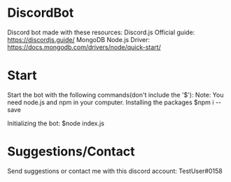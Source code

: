 # DiscordBot
Discord bot made with these resources:
Discord.js Official guide: https://discordjs.guide/
MongoDB Node.js Driver: https://docs.mongodb.com/drivers/node/quick-start/

# Start
Start the bot with the following commands(don't include the '$'):
Note: You need node.js and npm in your computer.
Installing the packages
$npm i --save

Initializing the bot:
$node index.js

# Suggestions/Contact
Send suggestions or contact me with this discord account: TestUser#0158